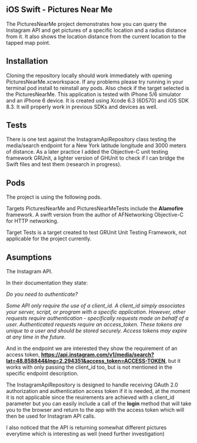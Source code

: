 ## iOS Swift - Pictures Near Me

The PicturesNearMe project demonstrates how you can query the Instagram API and get pictures of a specific location and a radius distance from it. It also shows the location distance from the current location to the tapped map point.

## Installation

Cloning the repository locally should work immediately with opening PicturesNearMe.xcworkspace. If any problems please try running in your terminal pod install to reinstall any pods. Also check if the target selected is the PicturesNearMe.
This application is tested with iPhone 5/6 simulator and an iPhone 6 device.
It is created using Xcode 6.3 (6D570) and iOS SDK 8.3. It will properly work in previous SDKs and devices as well.

## Tests

There is one test against the InstagramApiRepository class testing the media/search endpoint for a New York latitude longitude and 3000 meters of distance.
As a later practice I added the Objective-C unit testing framework GRUnit, a lighter version of GHUnit to check if I can bridge the Swift files and test them (research in progress).

## Pods

The project is using the following pods.

Targets PicturesNearMe and PicturesNearMeTests include the **Alamofire** framework. A swift version from the author of AFNetworking Objective-C for HTTP networking.

Target Tests is a target created to test GRUnit Unit Testing Framework, not applicable for the project currently.

## Asumptions

The Instagram API.

In their documentation they state:

*Do you need to authenticate?*

*Some API only require the use of a client_id. A client_id simply associates your server, script, or program with a specific application. However, other requests require authentication - specifically requests made on behalf of a user. Authenticated requests require an access_token. These tokens are unique to a user and should be stored securely. Access tokens may expire at any time in the future.*

And in the endpoint we are interested they show the requirement of an access token, **https://api.instagram.com/v1/media/search?lat=48.858844&lng=2.294351&access_token=ACCESS-TOKEN**, but it works with only passing the client_id too, but is not mentioned in the specific endpoint description.

The InstagramApiRepository is designed to handle receiving OAuth 2.0 authorization and authentication access token if it is needed, at the moment it is not applicable since the reuirements are achieved with a client_id parameter but you can easily include a call of the **login** method that will take you to the browser and return to the app with the access token which will then be used for Instagram API calls.

I also noticed that the API is returning somewhat different pictures everytime which is interesting as well (need further investigation)